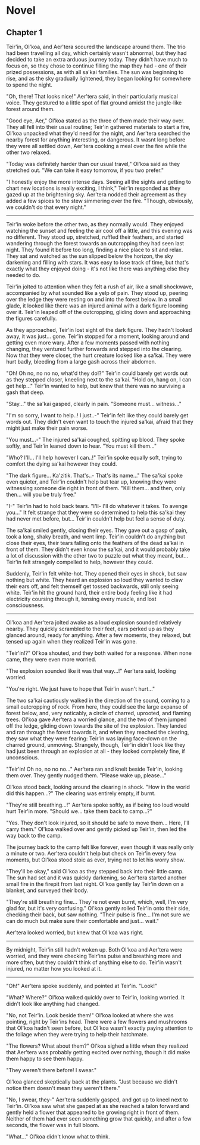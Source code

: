 # Novel

## Chapter 1

Teir'in, Ol'koa, and Aer'tera scoured the landscape around them. The trio had been travelling all day, which certainly wasn't abnormal, but they had decided to take an extra arduous journey today. They didn't have much to focus on, so they chose to continue filling the map they had - one of their prized possessions, as with all sa'kai families. The sun was beginning to rise, and as the sky gradually lightened, they began looking for somewhere to spend the night.

"Oh, there! That looks nice!" Aer'tera said, in their particularly musical voice. They gestured to a little spot of flat ground amidst the jungle-like forest around them.

"Good eye, Aer," Ol'koa stated as the three of them made their way over. They all fell into their usual routine; Teir'in gathered materials to start a fire, Ol'koa unpacked what they'd need for the night, and Aer'tera searched the nearby forest for anything interesting, or dangerous. It wasnt long before they were all settled down, Aer'tera cooking a meal over the fire while the other two relaxed.

"Today was definitely harder than our usual travel," Ol'koa said as they stretched out. "We can take it easy tomorrow, if you two prefer."

"I honestly enjoy the more intense days. Seeing all the sights and getting to chart new locations is really exciting, I think," Teir'in responded as they gazed up at the brightening sky. Aer'tera nodded their agreement as they added a few spices to the stew simmering over the fire. "Though, obviously, we couldn't do that every night."

---

Teir'in woke before the other two, as they normally would. They enjoyed watching the sunset and feeling the air cool off a little, and this evening was no different. They stood up, stretched, ruffled their feathers, and started wandering through the forest towards an outcropping they had seen last night. They found it before too long, finding a nice place to sit and relax. They sat and watched as the sun slipped below the horizon, the sky darkening and filling with stars. It was easy to lose track of time, but that's exactly what they enjoyed doing - it's not like there was anything else they needed to do.

Teir'in jolted to attention when they felt a rush of air, like a small shockwave, accompanied by what sounded like a yelp of pain. They stood up, peering over the ledge they were resting on and into the forest below. In a small glade, it looked like there was an injured animal with a dark figure looming over it. Teir'in leaped off of the outcropping, gliding down and approaching the figures carefully.

As they approached, Teir'in lost sight of the dark figure. They hadn't looked away, it was just... gone. Teir'in stopped for a moment, looking around and getting even more wary. After a few moments passed with nothing changing, they ventured further forwards and stepped into the clearing. Now that they were closer, the hurt creature looked like a sa'kai. They were hurt badly, bleeding from a large gash across their abdomen.

"Oh! Oh no, no no no, what'd they do!?" Teir'in could barely get words out as they stepped closer, kneeling next to the sa'kai. "Hold on, hang on, I can get help..." Teir'in wanted to help, but knew that there was no surviving a gash that deep.

"Stay..." the sa'kai gasped, clearly in pain. "Someone must... witness..."

"I'm so sorry, I want to help..! I just..-" Teir'in felt like they could barely get words out. They didn't even want to touch the injured sa'kai, afraid that they might just make their pain worse.

"You must...-" The injured sa'kai coughed, spitting up blood. They spoke softly, and Teir'in leaned down to hear. "You must kill them..."

"Who? I'll... I'll help however I can..!" Teir'in spoke equally soft, trying to comfort the dying sa'kai however they could.

"The dark figure... Ka'zitik. That's..- That's its name..." The sa'kai spoke even quieter, and Teir'in couldn't help but tear up, knowing they were witnessing someone die right in front of them. "Kill them... and then, only then... will you be truly free."

"I-" Teir'in had to hold back tears. "I'll- I'll do whatever it takes. To avenge you..." It felt strange that they were so determined to help this sa'kai they had never met before, but... Teir'in couldn't help but feel a sense of duty.

The sa'kai smiled gently, closing their eyes. They gave out a gasp of pain, took a long, shaky breath, and went limp. Teir'in couldn't do anything but close their eyes, their tears falling onto the feathers of the dead sa'kai in front of them. They didn't even know the sa'kai, and it would probably take a lot of discussion with the other two to puzzle out what they meant, but... Teir'in felt strangely compelled to help, however they could.

Suddenly, Teir'in felt white-hot. They opened their eyes in shock, but saw nothing but white. They heard an explosion so loud they wanted to claw their ears off, and felt themself get tossed backwards, still only seeing white. Teir'in hit the ground hard, their entire body feeling like it had electricity coursing through it, tensing every muscle, and lost consciousness.

---

Ol'koa and Aer'tera jolted awake as a loud explosion sounded relatively nearby. They quickly scrambled to their feet, ears perked up as they glanced around, ready for anything. After a few moments, they relaxed, but tensed up again when they realized Teir'in was gone.

"Teir'in!?" Ol'koa shouted, and they both waited for a response. When none came, they were even more worried.

"The explosion sounded like it was that way...!" Aer'tera said, looking worried.

"You're right. We just have to hope that Teir'in wasn't hurt..."

The two sa'kai cautiously walked in the direction of the sound, coming to a small outcropping of rock. From here, they could see the large expanse of forest below, and, very noticably, a circle of charred, uprooted, and flaming trees. Ol'koa gave Aer'tera a worried glance, and the two of them jumped off the ledge, gliding down towards the site of the explosion. They landed and ran through the forest towards it, and when they reached the clearing, they saw what they were fearing: Teir'in was laying face-down on the charred ground, unmoving. Strangely, though, Teir'in didn't look like they had just been through an explosion at all - they looked completely fine, if unconscious.

"Teir'in! Oh no, no no no..." Aer'tera ran and knelt beside Teir'in, looking them over. They gently nudged them. "Please wake up, please..."

Ol'koa stood back, looking around the clearing in shock. "How in the world did this happen...?" The clearing was entirely empty, if burnt.

"They're still breathing...!" Aer'tera spoke softly, as if being too loud would hurt Teir'in more. "Should we... take them back to camp...?"

"Yes. They don't look injured, so it should be safe to move them... Here, I'll carry them." Ol'koa walked over and gently picked up Teir'in, then led the way back to the camp.

The journey back to the camp felt like forever, even though it was really only a minute or two. Aer'tera couldn't help but check on Teir'in every few moments, but Ol'koa stood stoic as ever, trying not to let his worry show.

"They'll be okay," said Ol'koa as they stepped back into their little camp. The sun had set and it was quickly darkening, so Aer'tera started another small fire in the firepit from last night. Ol'koa gently lay Teir'in down on a blanket, and surveyed their body.

"They're still breathing fine... They're not even burnt, which, well, I'm very glad for, but it's very confusing." Ol'koa gently rolled Teir'in onto their side, checking their back, but saw nothing. "Their pulse is fine... I'm not sure we can do much but make sure their comfortable and just... wait."

Aer'tera looked worried, but knew that Ol'koa was right.

---

By midnight, Teir'in still hadn't woken up. Both Ol'koa and Aer'tera were worried, and they were checking Teir'ins pulse and breathing more and more often, but they couldn't think of anything else to do. Teir'in wasn't injured, no matter how you looked at it.

---

"Oh!" Aer'tera spoke suddenly, and pointed at Teir'in. "Look!"

"What? Where?" Ol'koa walked quickly over to Teir'in, looking worried. It didn't look like anything had changed.

"No, not Teir'in. Look beside them!" Ol'koa looked at where she was pointing, right by Teir'ins head. There were a few flowers and mushrooms that Ol'koa hadn't seen before, but Ol'koa wasn't exactly paying attention to the foliage when they were trying to help their hatchmate.

"The flowers? What about them?" Ol'koa sighed a little when they realized that Aer'tera was probably getting excited over nothing, though it did make them happy to see them happy.

"They weren't there before! I swear."

Ol'koa glanced skeptically back at the plants. "Just because we didn't notice them doesn't mean they weren't there."

"No, I swear, they-" Aer'tera suddenly gasped, and got up to kneel next to Teir'in. Ol'koa saw what she gasped at as she reached a talon forward and gently held a flower that appeared to be growing right in front of them. Neither of them had ever seen something grow that quickly, and after a few seconds, the flower was in full bloom.

"What..." Ol'koa didn't know what to think.
